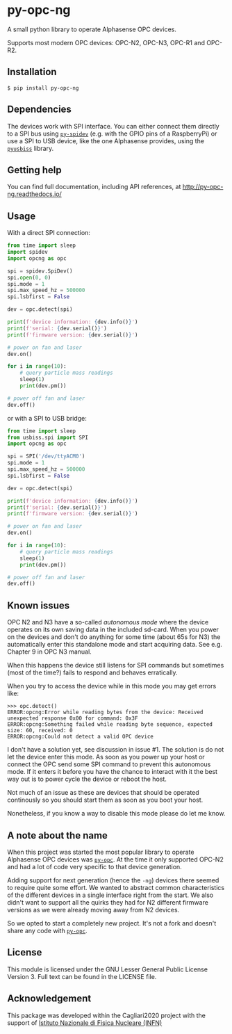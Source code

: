 # py-opc-ng

A small python library to operate Alphasense OPC devices.

Supports most modern OPC devices: OPC-N2, OPC-N3, OPC-R1 and OPC-R2.

## Installation

    $ pip install py-opc-ng

## Dependencies

The devices work with SPI interface. You can either connect them
directly to a SPI bus using
[`py-spidev`](https://github.com/doceme/py-spidev) (e.g. with the GPIO
pins of a RaspberryPi) or use a SPI to USB device, like the one
Alphasense provides, using the
[`pyusbiss`](https://github.com/dancingquanta/pyusbiss) library.

## Getting help

You can find full documentation, including API references, at http://py-opc-ng.readthedocs.io/

## Usage

With a direct SPI connection:

```python
from time import sleep
import spidev
import opcng as opc

spi = spidev.SpiDev()
spi.open(0, 0)
spi.mode = 1
spi.max_speed_hz = 500000
spi.lsbfirst = False

dev = opc.detect(spi)

print(f'device information: {dev.info()}')
print(f'serial: {dev.serial()}')
print(f'firmware version: {dev.serial()}')

# power on fan and laser
dev.on()

for i in range(10):
    # query particle mass readings
    sleep(1)
    print(dev.pm())

# power off fan and laser
dev.off()
```

or with a SPI to USB bridge:

```python
from time import sleep
from usbiss.spi import SPI
import opcng as opc

spi = SPI('/dev/ttyACM0')
spi.mode = 1
spi.max_speed_hz = 500000
spi.lsbfirst = False

dev = opc.detect(spi)

print(f'device information: {dev.info()}')
print(f'serial: {dev.serial()}')
print(f'firmware version: {dev.serial()}')

# power on fan and laser
dev.on()

for i in range(10):
    # query particle mass readings
    sleep(1)
    print(dev.pm())

# power off fan and laser
dev.off()
```

## Known issues

OPC N2 and N3 have a so-called *autonomous mode* where the device
operates on its own saving data in the included sd-card. When you
power on the devices and don't do anything for some time (about 65s
for N3) the automatically enter this standalone mode and start
acquiring data. See e.g. Chapter 9 in OPC N3 manual.

When this happens the device still listens for SPI commands but
sometimes (most of the time?) fails to respond and behaves erratically.

When you try to access the device while in this mode you may get
errors like:

```
>>> opc.detect()
ERROR:opcng:Error while reading bytes from the device: Received unexpected response 0x00 for command: 0x3F
ERROR:opcng:Something failed while reading byte sequence, expected size: 60, received: 0
ERROR:opcng:Could not detect a valid OPC device
```

I don't have a solution yet, see discussion in issue #1. The solution
is do not let the device enter this mode. As soon as you power up your
host or connect the OPC send some SPI command to prevent this
autonomous mode. If it enters it before you have the chance to
interact with it the best way out is to power cycle the device or
reboot the host.

Not much of an issue as these are devices that should be operated
continously so you should start them as soon as you boot your host.

Nonetheless, if you know a way to disable this mode please do let me
know.

## A note about the name

When this project was started the most popular library to operate
Alphasense OPC devices was
[`py-opc`](https://github.com/dhagan/py-opc). At the time it only
supported OPC-N2 and had a lot of code very specific to that device
generation.

Adding support for next generation (hence the `-ng`) devices there
seemed to require quite some effort. We wanted to abstract common
characteristics of the different devices in a single interface right
from the start. We also didn't want to support all the quirks they had
for N2 different firmware versions as we were already moving away
from N2 devices.

So we opted to start a completely new project. It's not a fork and
doesn't share any code with
[`py-opc`](https://github.com/dhagan/py-opc).


## License

This module is licensed under the GNU Lesser General Public License
Version 3. Full text can be found in the LICENSE file.


## Acknowledgement
This package was developed within the Cagliari2020 project with the support of [Istituto Nazionale di Fisica Nucleare (INFN)](http://home.infn.it/en/)
